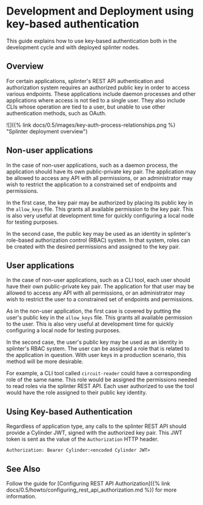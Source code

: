 # Development and Deployment using key-based authentication

<!--
  Copyright 2018-2021 Cargill Incorporated
  Licensed under Creative Commons Attribution 4.0 International License
  https://creativecommons.org/licenses/by/4.0/
-->

This guide explains how to use key-based authentication both in the development
cycle and with deployed splinter nodes.

## Overview

For certain applications, splinter's REST API authentication and authorization
system requires an authorized public key in order to access various endpoints.
These applications include daemon processes and other applications where
access is not tied to a single user. They also include CLIs whose operation are
tied to a user, but unable to use other authentication methods, such as OAuth.

![]({% link docs/0.5/images/key-auth-process-relationships.png %}
"Splinter deployment overview")

## Non-user applications

In the case of non-user applications, such as a daemon process, the application
should have its own public-private key pair.  The application may be allowed to
access any API with all permissions, or an administrator may wish to restrict
the application to a constrained set of endpoints and permissions.

In the first case, the key pair may be authorized by placing its public key in
the `allow_keys` file. This grants all available permission to the key pair.
This is also very useful at development time for quickly configuring a local
node for testing purposes.

In the second case, the public key may be used as an identity in splinter's
role-based authorization control (RBAC) system.  In that system, roles can be
created with the desired permissions and assigned to the key pair.

## User applications

In the case of non-user applications, such as a CLI tool, each user should have
their own public-private key pair.  The application for that user may be allowed
to access any API with all permissions, or an administrator may wish to restrict
the user to a constrained set of endpoints and permissions.

As in the non-user application, the first case is covered by putting the user's
public key in the `allow_keys` file. This grants all available permission to the
user.  This is also very useful at development time for quickly configuring a
local node for testing purposes.

In the second case, the user's public key may be used as an identity in
splinter's RBAC system.  The user can be assigned a role that is related to the
application in question.  With user keys in a production scenario, this method
will be more desirable.

For example, a CLI tool called `circuit-reader` could have a corresponding role
of the same name. This role would be assigned the permissions needed to read
roles via the splinter REST API. Each user authorized to use the tool would have
the role assigned to their public key identity.

## Using Key-based Authentication

Regardless of application type, any calls to the splinter REST API should
provide a Cylinder JWT, signed with the authorized key pair.  This JWT token is
sent as the value of the `Authorization` HTTP header.

```
Authorization: Bearer Cylinder:<encoded Cylinder JWT>
```

## See Also

Follow the guide for [Configuring REST API Authorization]({% link
docs/0.5/howto/configuring_rest_api_authorization.md %}) for more information.
